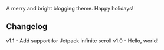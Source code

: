 A merry and bright blogging theme. Happy holidays!


Changelog
---------

v1.1 - Add support for Jetpack infinite scroll
v1.0 - Hello, world!